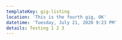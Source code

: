 ```yaml
---
templateKey: gig-listing
location: 'This is the fourth gig, OK'
datetime: 'Tuesday, July 21, 2020 9:23 PM'
details: Testing 1 2 3
---
```


